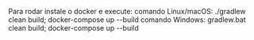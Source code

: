 Para rodar instale o docker e execute:
comando Linux/macOS: ./gradlew clean build; docker-compose up --build
comando Windows: gradlew.bat clean build; docker-compose up --build
